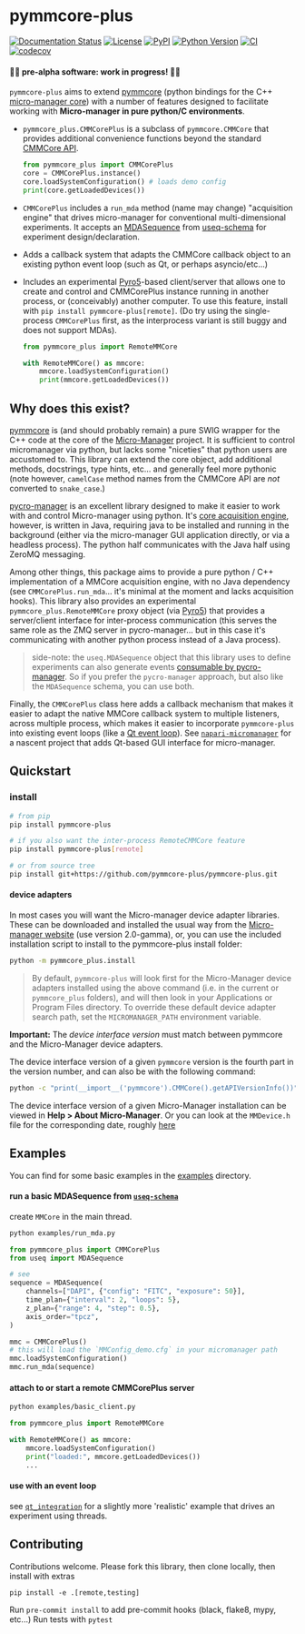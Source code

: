 # pymmcore-plus

[![Documentation Status](https://readthedocs.org/projects/pymmcore-plus/badge/?version=latest)](https://pymmcore-plus.readthedocs.io/en/latest/?badge=latest)
[![License](https://img.shields.io/pypi/l/pymmcore-plus.svg?color=green)](https://github.com/pymmcore-plus/pymmcore-plus/raw/master/LICENSE)
[![PyPI](https://img.shields.io/pypi/v/pymmcore-plus.svg?color=green)](https://pypi.org/project/pymmcore-plus)
[![Python Version](https://img.shields.io/pypi/pyversions/pymmcore-plus.svg?color=green)](https://python.org)
[![CI](https://github.com/pymmcore-plus/pymmcore-plus/actions/workflows/test_and_deploy.yml/badge.svg)](https://github.com/pymmcore-plus/pymmcore-plus/actions/workflows/test_and_deploy.yml)
[![codecov](https://codecov.io/gh/pymmcore-plus/pymmcore-plus/branch/main/graph/badge.svg)](https://codecov.io/gh/pymmcore-plus/pymmcore-plus)

#### 🧪🧪 pre-alpha software: work in progress!  🧪🧪

`pymmcore-plus` aims to extend [pymmcore](https://github.com/micro-manager/pymmcore) (python bindings for the C++ [micro-manager core](https://github.com/micro-manager/mmCoreAndDevices/)) with a number of features designed to facilitate working with **Micro-manager in pure python/C environments**.

- `pymmcore_plus.CMMCorePlus` is a subclass of `pymmcore.CMMCore` that provides additional convenience functions beyond the standard [CMMCore API](https://javadoc.scijava.org/Micro-Manager-Core/mmcorej/CMMCore.html).

  ```py
  from pymmcore_plus import CMMCorePlus
  core = CMMCorePlus.instance()
  core.loadSystemConfiguration() # loads demo config
  print(core.getLoadedDevices())
  ```
- `CMMCorePlus` includes a `run_mda` method (name may change) "acquisition engine" that drives micro-manager for conventional multi-dimensional experiments. It accepts an [MDASequence](https://github.com/pymmcore-plus/useq-schema#mdasequence) from [useq-schema](https://github.com/pymmcore-plus/useq-schema) for experiment design/declaration.
- Adds a callback system that adapts the CMMCore callback object to an existing python event loop (such as Qt, or perhaps asyncio/etc...)
- Includes an experimental [Pyro5](https://pyro5.readthedocs.io/en/latest/)-based client/server that allows one to create and control and CMMCorePlus instance running in another process, or (conceivably) another computer.  To use this feature, install with `pip install pymmcore-plus[remote]`.  (Do try using the single-process `CMMCorePlus` first, as the interprocess variant is still buggy and does not support MDAs).

  ```py
  from pymmcore_plus import RemoteMMCore

  with RemoteMMCore() as mmcore:
      mmcore.loadSystemConfiguration()
      print(mmcore.getLoadedDevices())
  ```

## Why does this exist?

[pymmcore](https://github.com/micro-manager/pymmcore) is (and should probably
remain) a pure SWIG wrapper for the C++ code at the core of the
[Micro-Manager](https://github.com/micro-manager/mmCoreAndDevices/) project.  It
is sufficient to control micromanager via python, but lacks some "niceties" that
python users are accustomed to.  This library can extend the core object, add
additional methods, docstrings, type hints, etc... and generally feel more
pythonic (note however, `camelCase` method names from the CMMCore API are *not*
converted to `snake_case`.)

[pycro-manager](https://github.com/micro-manager/pycro-manager) is an excellent
library designed to make it easier to work with and control Micro-manager using
python.  It's [core acquisition
engine](https://github.com/micro-manager/AcqEngJ), however, is written in Java,
requiring java to be installed and running in the background (either via
the micro-manager GUI application directly, or via a headless process).  The
python half communicates with the Java half using ZeroMQ messaging.

Among other things, this package aims to provide a pure python / C++
implementation of a MMCore acquisition engine, with no Java dependency (see
`CMMCorePlus.run_mda`... it's minimal at the moment and lacks acquisition
hooks). This library also provides an experimental
`pymmcore_plus.RemoteMMCore` proxy object (via
[Pyro5](https://github.com/irmen/Pyro5)) that provides a server/client interface
for inter-process communication (this serves the same role as the ZMQ server in
pycro-manager... but in this case it's communicating with another python process
instead of a Java process).

> side-note: the `useq.MDASequence` object that this library uses to define
> experiments can also generate events [consumable by
> pycro-manager](https://github.com/pymmcore-plus/useq-schema#example-mdasequence-usage).
> So if you prefer the `pycro-manager` approach, but also like the `MDASequence`
> schema, you can use both.

Finally, the `CMMCorePlus` class here adds a callback mechanism that makes it
easier to adapt the native MMCore callback system to multiple listeners, across
multiple process, which makes it easier to incorporate `pymmcore-plus` into
existing event loops (like a [Qt event loop](docs/examples/integration-with-qt.md)).  See
[`napari-micromanager`](https://github.com/pymmcore-plus/napari-micromanager) for a
nascent project that adds Qt-based GUI interface for micro-manager.

## Quickstart

### install

```sh
# from pip
pip install pymmcore-plus

# if you also want the inter-process RemoteCMMCore feature
pip install pymmcore-plus[remote]

# or from source tree
pip install git+https://github.com/pymmcore-plus/pymmcore-plus.git
```

#### device adapters

In most cases you will want the Micro-manager device adapter libraries.  These
can be downloaded and installed the usual way from the [Micro-manager
website](https://micro-manager.org/wiki/Micro-Manager_Nightly_Builds) (use
version 2.0-gamma), or, you can use the included installation script to install
to the pymmcore-plus install folder:

```sh
python -m pymmcore_plus.install
```

> By default, `pymmcore-plus` will look first for the Micro-Manager device
> adapters installed using the above command (i.e. in the current or
> `pymmcore_plus` folders), and will then look in your Applications or Program
> Files directory.  To override these default device adapter search path, set the
> `MICROMANAGER_PATH` environment variable.

**Important:** The *device interface version* must match between pymmcore and the Micro-Manager device adapters.

The device interface version of a given `pymmcore` version is the fourth part in the version number, and can also be with the following command:

```sh
python -c "print(__import__('pymmcore').CMMCore().getAPIVersionInfo())"
```

The device interface version of a given Micro-Manager installation can be viewed in **Help > About Micro-Manager**.  Or you can look at the `MMDevice.h` file for the corresponding date, roughly [here](https://github.com/micro-manager/mmCoreAndDevices/blob/main/MMDevice/MMDevice.h#L30)

## Examples

You can find for some basic examples in the [examples](examples) directory.

#### run a basic MDASequence from [`useq-schema`](https://github.com/pymmcore-plus/useq-schema)

create `MMCore` in the main thread.

```sh
python examples/run_mda.py
```

```python
from pymmcore_plus import CMMCorePlus
from useq import MDASequence

# see
sequence = MDASequence(
    channels=["DAPI", {"config": "FITC", "exposure": 50}],
    time_plan={"interval": 2, "loops": 5},
    z_plan={"range": 4, "step": 0.5},
    axis_order="tpcz",
)

mmc = CMMCorePlus()
# this will load the `MMConfig_demo.cfg` in your micromanager path
mmc.loadSystemConfiguration()
mmc.run_mda(sequence)
```

#### attach to or start a remote CMMCorePlus server


```sh
python examples/basic_client.py
```

```python
from pymmcore_plus import RemoteMMCore

with RemoteMMCore() as mmcore:
    mmcore.loadSystemConfiguration()
    print("loaded:", mmcore.getLoadedDevices())
    ...
```

#### use with an event loop

see [`qt_integration`](docs/examples/integration-with-qt.md) for a slightly more 'realistic'
example that drives an experiment using threads.


## Contributing

Contributions welcome.  Please fork this library, then clone locally, then install with extras
```
pip install -e .[remote,testing]
```
Run `pre-commit install` to add pre-commit hooks (black, flake8, mypy, etc...)
Run tests with `pytest`
